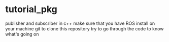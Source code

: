 # tutorial_pkg
 publisher and subscriber in c++
make sure that you have ROS install on your machine
git to clone this repository 
try to go through the code to know  what's going on
